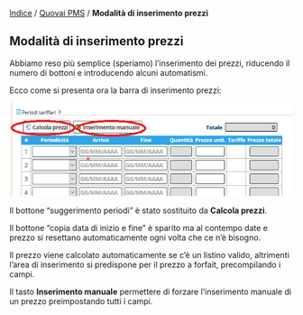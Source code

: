[Indice](index.html) / [Quovai PMS](quovai-pms-it.md) / **Modalità di inserimento prezzi**

## Modalità di inserimento prezzi 

Abbiamo reso più semplice (speriamo) l’inserimento dei prezzi, riducendo il numero di bottoni e introducendo alcuni automatismi.

Ecco come si presenta ora la barra di inserimento prezzi:

![image-20200313185735863](images/image-20200313185735863.png)

Il bottone “suggerimento periodi” è stato sostituito da **Calcola prezzi**.

Il bottone “copia data di inizio e fine” è sparito ma al contempo date e prezzo si resettano automaticamente ogni volta che ce n’è bisogno.

Il prezzo viene calcolato automaticamente se c’è un listino valido, altrimenti l’area di inserimento si predispone per il prezzo a forfait, precompilando i campi.

Il tasto **Inserimento manuale** permettere di forzare l’inserimento manuale di un prezzo preimpostando tutti i campi.